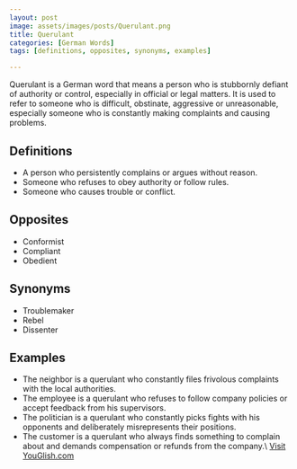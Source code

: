 ```yaml
---
layout: post
image: assets/images/posts/Querulant.png
title: Querulant
categories: [German Words]
tags: [definitions, opposites, synonyms, examples]

---
```


Querulant is a German word that means a person who is stubbornly defiant of authority or control, especially in official or legal matters. It is used to refer to someone who is difficult, obstinate, aggressive or unreasonable, especially someone who is constantly making complaints and causing problems.

## Definitions
- A person who persistently complains or argues without reason.
- Someone who refuses to obey authority or follow rules.
- Someone who causes trouble or conflict.

## Opposites
- Conformist
- Compliant
- Obedient

## Synonyms
- Troublemaker
- Rebel
- Dissenter

## Examples
- The neighbor is a querulant who constantly files frivolous complaints with the local authorities.
- The employee is a querulant who refuses to follow company policies or accept feedback from his supervisors.
- The politician is a querulant who constantly picks fights with his opponents and deliberately misrepresents their positions.
- The customer is a querulant who always finds something to complain about and demands compensation or refunds from the company.\ <a id="yg-widget-0" class="youglish-widget" data-query="Querulant" data-lang="german" data-components="8412" data-auto-start="0" data-bkg-color="theme_light" data-title="How%20to%20pronounce%20Querulant%20in%20German"  rel="nofollow" href="https://youglish.com">Visit YouGlish.com</a><script async src="https://youglish.com/public/emb/widget.js" charset="utf-8"></script>